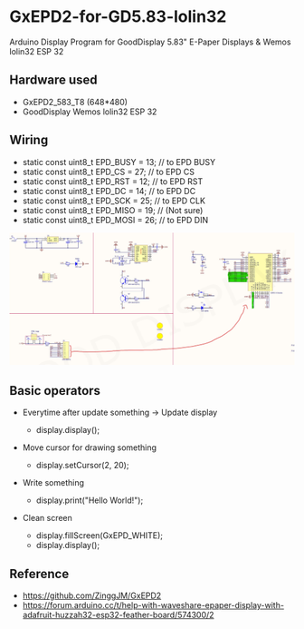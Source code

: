 # GxEPD2-for-GD5.83-lolin32
Arduino Display Program for GoodDisplay 5.83" E-Paper Displays &amp; Wemos lolin32 ESP 32

## Hardware used
- GxEPD2_583_T8 (648*480)
- GoodDisplay Wemos lolin32 ESP 32

## Wiring

- static const uint8_t EPD_BUSY = 13;  // to EPD BUSY
- static const uint8_t EPD_CS   = 27;  // to EPD CS
- static const uint8_t EPD_RST  = 12; // to EPD RST
- static const uint8_t EPD_DC   = 14; // to EPD DC
- static const uint8_t EPD_SCK  = 25; // to EPD CLK
- static const uint8_t EPD_MISO = 19; // (Not sure)
- static const uint8_t EPD_MOSI = 26; // to EPD DIN

[![name](map.jpg)](map.jpg)

## Basic operators
- Everytime after update something -> Update display
    - display.display();

- Move cursor for drawing something
    - display.setCursor(2, 20); 

- Write something
    - display.print("Hello World!"); 

- Clean screen
    - display.fillScreen(GxEPD_WHITE); 
    - display.display();


## Reference
- https://github.com/ZinggJM/GxEPD2
- https://forum.arduino.cc/t/help-with-waveshare-epaper-display-with-adafruit-huzzah32-esp32-feather-board/574300/2

